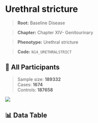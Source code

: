 # Urethral stricture

> **Root:** Baseline Disease  

> **Chapter:** Chapter XIV- Genitourinary  

> **Phenotype:** Urethral stricture  

> **Code:** `N14_URETHRALSTRICT`

## 🧪 All Participants  
> Sample size: **189332**  
> Cases: **1674**  
> Controls: **187658**
<img src="/Sensitive/Figures/ALL/Incidence/N14_URETHRALSTRICT.png"/>

## 📊 Data Table
<CsvTableMRF src="/Sensitive/Data/ALL/Incidence/COX_N14_URETHRALSTRICT.csv"/>

